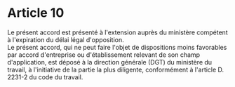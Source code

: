 # Article 10

  
Le présent accord est présenté à l'extension auprès du ministère compétent à l'expiration du délai légal d'opposition.  
Le présent accord, qui ne peut faire l'objet de dispositions moins favorables par accord d'entreprise ou d'établissement relevant de son champ d'application, est déposé à la direction générale (DGT) du ministère du travail, à l'initiative de la partie la plus diligente, conformément à l'article D. 2231-2 du code du travail.


